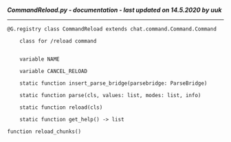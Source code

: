 ***CommandReload.py - documentation - last updated on 14.5.2020 by uuk***
___

    @G.registry class CommandReload extends chat.command.Command.Command
        
        class for /reload command


        variable NAME

        variable CANCEL_RELOAD

        static function insert_parse_bridge(parsebridge: ParseBridge)

        static function parse(cls, values: list, modes: list, info)

        static function reload(cls)

        static function get_help() -> list

    function reload_chunks()